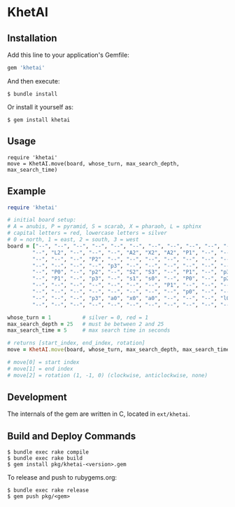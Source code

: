 # KhetAI

## Installation

Add this line to your application's Gemfile:

```ruby
gem 'khetai'
```

And then execute:

    $ bundle install

Or install it yourself as:

    $ gem install khetai

## Usage
```
require 'khetai'
move = KhetAI.move(board, whose_turn, max_search_depth, max_search_time)
```

## Example
```ruby
require 'khetai'

# initial board setup:
# A = anubis, P = pyramid, S = scarab, X = pharaoh, L = sphinx
# capital letters = red, lowercase letters = silver
# 0 = north, 1 = east, 2 = south, 3 = west
board = ["--", "--", "--", "--", "--", "--", "--", "--", "--", "--", "--", "--",
        "--", "L2", "--", "--", "--", "A2", "X2", "A2", "P1", "--", "--", "--",
        "--", "--", "--", "P2", "--", "--", "--", "--", "--", "--", "--", "--",
        "--", "--", "--", "--", "p3", "--", "--", "--", "--", "--", "--", "--",
        "--", "P0", "--", "p2", "--", "S2", "S3", "--", "P1", "--", "p3", "--",
        "--", "P1", "--", "p3", "--", "s1", "s0", "--", "P0", "--", "p2", "--",
        "--", "--", "--", "--", "--", "--", "--", "P1", "--", "--", "--", "--",
        "--", "--", "--", "--", "--", "--", "--", "--", "p0", "--", "--", "--",
        "--", "--", "--", "p3", "a0", "x0", "a0", "--", "--", "--", "l0", "--",
        "--", "--", "--", "--", "--", "--", "--", "--", "--", "--", "--", "--"]

whose_turn = 1          # silver = 0, red = 1
max_search_depth = 25   # must be between 2 and 25
max_search_time = 5     # max search time in seconds

# returns [start_index, end_index, rotation]
move = KhetAI.move(board, whose_turn, max_search_depth, max_search_time)

# move[0] = start index
# move[1] = end index
# move[2] = rotation (1, -1, 0) (clockwise, anticlockwise, none)
```

## Development
The internals of the gem are written in C, located in `ext/khetai`.


## Build and Deploy Commands

    $ bundle exec rake compile
    $ bundle exec rake build
    $ gem install pkg/khetai-<version>.gem


To release and push to rubygems.org:

    $ bundle exec rake release
    $ gem push pkg/<gem>
